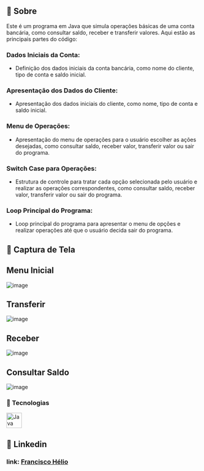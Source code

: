 ## 📝 Sobre
Este é um programa em Java que simula operações básicas de uma conta bancária, como consultar saldo, receber e transferir valores. Aqui estão as principais partes do código:

### Dados Iniciais da Conta:
- Definição dos dados iniciais da conta bancária, como nome do cliente, tipo de conta e saldo inicial.

### Apresentação dos Dados do Cliente:
- Apresentação dos dados iniciais do cliente, como nome, tipo de conta e saldo inicial.

### Menu de Operações:
- Apresentação do menu de operações para o usuário escolher as ações desejadas, como consultar saldo, receber valor, transferir valor ou sair do programa.

### Switch Case para Operações:
- Estrutura de controle para tratar cada opção selecionada pelo usuário e realizar as operações correspondentes, como consultar saldo, receber valor, transferir valor ou sair do programa.

### Loop Principal do Programa:
- Loop principal do programa para apresentar o menu de opções e realizar operações até que o usuário decida sair do programa.

## 📸 Captura de Tela
## Menu Inicial
![image](https://github.com/franciscgg/VirtualBankAccount/assets/113110382/15d11e6b-feca-4b42-81aa-660bd223b243)
## Transferir
![image](https://github.com/franciscgg/VirtualBankAccount/assets/113110382/5f26ae15-e7d1-4745-b818-773a2c03b295)
## Receber
![image](https://github.com/franciscgg/VirtualBankAccount/assets/113110382/f043bbe9-2069-4484-aa11-91d2fc37076d)
## Consultar Saldo
![image](https://github.com/franciscgg/VirtualBankAccount/assets/113110382/bd38a2be-c177-4a99-bc38-642b23c28896)






### 🚀 Tecnologias
<div>
  <img src="https://cdn.jsdelivr.net/gh/devicons/devicon/icons/java/java-original.svg" alt="Java" title="Java" width="40" height="40"/>
</div>

## 💼 Linkedin
### link: [Francisco Hélio](https://www.linkedin.com/in/francisco-helio/)
